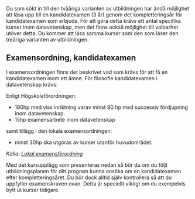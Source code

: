 Du som sökt in till den tvååriga varianten av utbildningen har ändå möjlighet att läsa upp till en kandidatexamen (3 år) genom det kompletteringsår för kandidatexamen som erbjuds. För att göra detta krävs ett antal specifika kurser inom datavetenskap, men det finns också möjlighet till valbarhet utöver detta. Du kommer att läsa samma kurser som den som läser den treåriga varianten av utbildningen.

## Examensordning, kandidatexamen
I examensordningen finns det beskrivet vad som krävs för att få en kandidatexamen inom ett ämne. För filosofie kandidatexamen i datavetenskap krävs:

Enligt Högskoleförordningen:

* 180hp med viss inriktning varav minst 90 hp med successiv fördjupning inom datavetenskap.
* 15hp examensarbete inom datavetenskap

samt tillägg i den lokala examensordningen:

* minst 30hp ska utgöras av kurser utanför huvudområdet.


_Källa: [Lokal examensförordning](http://lnu.se/polopoly_fs/1.21689!Lokal%20examensordning.pdf)_

Med det kursupplägg som presenteras nedan så bör du om du följt utbildningsplanen för ditt program kunna ansöka om en kandidatexamen efter kompletteringsåret. Du bör dock alltid själv kontrollera så att du uppfyller examenskraven ovan. Detta är speciellt viktigt om du exempelvis bytt ut kurser tidigare.